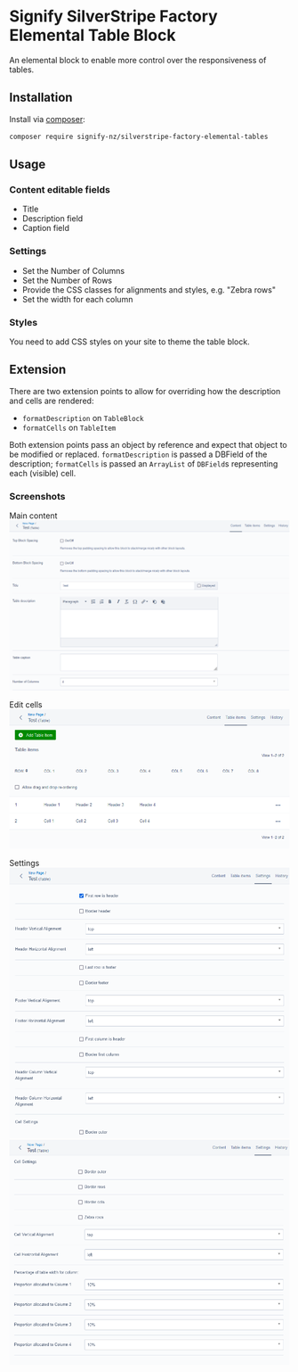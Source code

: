 
# Signify SilverStripe Factory Elemental Table Block

An elemental block to enable more control over the responsiveness of tables.

## Installation

Install via [composer](https://getcomposer.org):

```bash
composer require signify-nz/silverstripe-factory-elemental-tables

```

## Usage

### Content editable fields

* Title
* Description field
* Caption field

### Settings

* Set the Number of Columns
* Set the Number of Rows
* Provide the CSS classes for alignments and styles, e.g. "Zebra rows"
* Set the width for each column

### Styles

You need to add CSS styles on your site to theme the table block.

## Extension

There are two extension points to allow for overriding how the
description and cells are rendered:

* `formatDescription` on `TableBlock`
* `formatCells` on `TableItem`

Both extension points pass an object by reference and expect that object
to be modified or replaced. `formatDescription` is passed a DBField of
the description; `formatCells` is passed an `ArrayList` of `DBField`s
representing each (visible) cell.

### Screenshots

Main content
![content](docs/en/img/content.png)

Edit cells
![content](docs/en/img/table-items.png)

Settings
![content](docs/en/img/settings-1.png)
![content](docs/en/img/settings-2.png)
